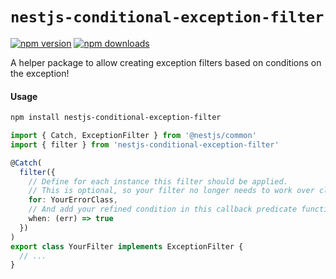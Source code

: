 # `nestjs-conditional-exception-filter`

[![npm version](https://img.shields.io/npm/v/nestjs-conditional-exception-filter.svg)](https://www.npmjs.com/package/nestjs-conditional-exception-filter)
[![npm downloads](https://img.shields.io/npm/dt/nestjs-conditional-exception-filter.svg)](https://www.npmjs.com/package/nestjs-conditional-exception-filter)

A helper package to allow creating exception filters based on conditions on the exception!

#### Usage

```bash
npm install nestjs-conditional-exception-filter
```

```ts
import { Catch, ExceptionFilter } from '@nestjs/common'
import { filter } from 'nestjs-conditional-exception-filter'

@Catch(
  filter({
    // Define for each instance this filter should be applied.
    // This is optional, so your filter no longer needs to work over class instances only
    for: YourErrorClass, 
    // And add your refined condition in this callback predicate function
    when: (err) => true
  })
)
export class YourFilter implements ExceptionFilter {
  // ...
}
```

